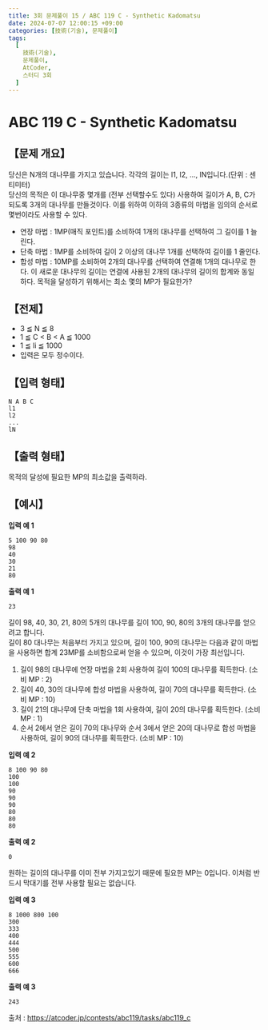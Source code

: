 ```yaml
---
title: 3회 문제풀이 15 / ABC 119 C - Synthetic Kadomatsu
date: 2024-07-07 12:00:15 +09:00
categories: [技術(기술), 문제풀이]
tags:
  [
    技術(기술),
    문제풀이,
    AtCoder,
    스터디 3회
  ]
---
```

# ABC 119 C - Synthetic Kadomatsu
## 【문제 개요】
당신은 N개의 대나무를 가지고 있습니다. 각각의 길이는 l1, l2, ..., lN입니다.(단위 : 센티미터)<br>
당신의 목적은 이 대나무중 몇개를 (전부 선택할수도 있다) 사용하여 길이가 A, B, C가 되도록 3개의 대나무를 만들것이다. 이를 위하여 이하의 3종류의 마법을 임의의 순서로 몇번이라도 사용할 수 있다.
- 연장 마법 : 1MP(매직 포인트)를 소비하여 1개의 대나무를 선택하여 그 길이를 1 늘린다.
- 단축 마법 : 1MP를 소비하여 길이 2 이상의 대나무 1개를 선택하여 길이를 1 줄인다.
- 합성 마법 : 10MP를 소비하여 2개의 대나무를 선택하여 연결해 1개의 대나무로 한다. 이 새로운 대나무의 길이는 연결에 사용된 2개의 대나무의 길이의 합계와 동일하다.
목적을 달성하기 위해서는 최소 몇의 MP가 필요한가?

## 【전제】
- 3 ≦ N ≦ 8
- 1 ≦ C < B < A ≦ 1000
- 1 ≦ li ≦ 1000
- 입력은 모두 정수이다.

## 【입력 형태】
```
N A B C
l1
l2
...
lN
```

## 【출력 형태】
목적의 달성에 필요한 MP의 최소값을 출력하라.

## 【예시】

**입력 예 1**

```
5 100 90 80
98
40
30
21
80
```

**출력 예 1**

```
23
```
길이 98, 40, 30, 21, 80의 5개의 대나무를 길이 100, 90, 80의 3개의 대나무를 얻으려고 합니다.<br>
길이 80 대나무는 처음부터 가지고 있으며, 길이 100, 90의 대나무는 다음과 같이 마법을 사용하면 합계 23MP를 소비함으로써 얻을 수 있으며, 이것이 가장 최선입니다.
1. 길이 98의 대나무에 연장 마법을 2회 사용하여 길이 100의 대나무를 획득한다. (소비 MP : 2)
2. 길이 40, 30의 대나무에 합성 마법을 사용하여, 길이 70의 대나무를 획득한다. (소비 MP : 10)
3. 길이 21의 대나무에 단축 마법을 1회 사용하여, 길이 20의 대나무를 획득한다. (소비 MP : 1)
4. 순서 2에서 얻은 길이 70의 대나무와 순서 3에서 얻은 20의 대나무로 합성 마법을 사용하여, 길이 90의 대나무를 획득한다. (소비 MP : 10)

**입력 예 2**

```
8 100 90 80
100
100
90
90
90
80
80
80
```

**출력 예 2**

```
0
```
원하는 길이의 대나무를 이미 전부 가지고있기 때문에 필요한 MP는 0입니다. 이처럼 반드시 막대기를 전부 사용할 필요는 없습니다.

**입력 예 3**

```
8 1000 800 100
300
333
400
444
500
555
600
666
```

**출력 예 3**

```
243
```

출처 : <a href="https://atcoder.jp/contests/abc119/tasks/abc119_c">https://atcoder.jp/contests/abc119/tasks/abc119_c</a> 